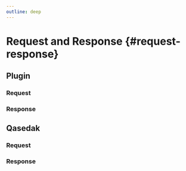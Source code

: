 ```yaml
---
outline: deep
---
```


# Request and Response {#request-response}

## Plugin

### Request

### Response

## Qasedak

### Request

### Response
